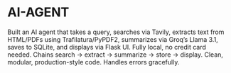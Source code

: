 # AI-AGENT
Built an AI agent that takes a query, searches via Tavily, extracts text from HTML/PDFs using Trafilatura/PyPDF2, summarizes via Groq’s Llama 3.1, saves to SQLite, and displays via Flask UI. Fully local, no credit card needed. Chains search → extract → summarize → store → display. Clean, modular, production-style code. Handles errors gracefully. 
